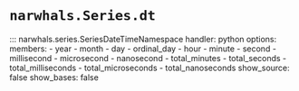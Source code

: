 # `narwhals.Series.dt`

::: narwhals.series.SeriesDateTimeNamespace
    handler: python
    options:
      members:
        - year
        - month
        - day
        - ordinal_day
        - hour
        - minute
        - second
        - millisecond
        - microsecond
        - nanosecond
        - total_minutes
        - total_seconds
        - total_milliseconds
        - total_microseconds
        - total_nanoseconds
      show_source: false
      show_bases: false
